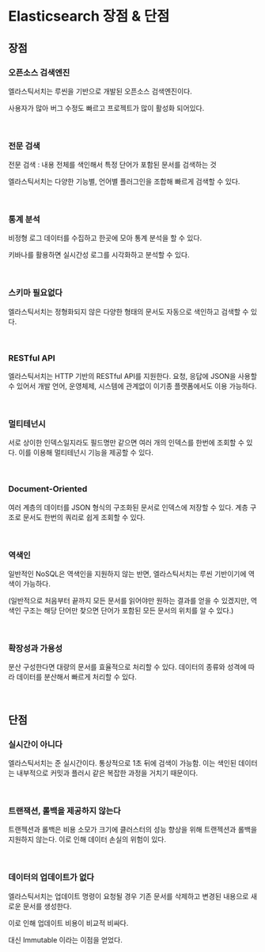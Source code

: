 
# Elasticsearch 장점 & 단점

## 장점

### 오픈소스 검색엔진

엘라스틱서치는 루씬을 기반으로 개발된 오픈소스 검색엔진이다.

사용자가 많아 버그 수정도 빠르고 프로젝트가 많이 활성화 되어있다.

&nbsp;

### 전문 검색

전문 검색 : 내용 전체를 색인해서 특정 단어가 포함된 문서를 검색하는 것

엘라스틱서치는 다양한 기능별, 언어별 플러그인을 조합해 빠르게 검색할 수 있다.

&nbsp;

### 통계 분석

비정형 로그 데이터를 수집하고 한곳에 모아 통계 분석을 할 수 있다.

키바나를 활용하면 실시간성 로그를 시각화하고 분석할 수 있다.

&nbsp;

### 스키마 필요없다

엘라스틱서치는 정형화되지 않은 다양한 형태의 문서도 자동으로 색인하고 검색할 수 있다.

&nbsp;

### RESTful API

엘라스틱서치는 HTTP 기반의 RESTful API를 지원한다. 요청, 응답에 JSON을 사용할 수 있어서 개발 언어, 운영체제, 시스템에 관계없이 이기종 플랫폼에서도 이용 가능하다.

&nbsp;

### 멀티테넌시

서로 상이한 인덱스일지라도 필드명만 같으면 여러 개의 인덱스를 한번에 조회할 수 있다. 이를 이용해 멀티테넌시 기능을 제공할 수 있다.

&nbsp;

### Document-Oriented

여러 계층의 데이터를 JSON 형식의 구조화된 문서로 인덱스에 저장할 수 있다. 계층 구조로 문서도 한번의 쿼리로 쉽게 조회할 수 있다.

&nbsp;

### 역색인

일반적인 NoSQL은 역색인을 지원하지 않는 반면, 엘라스틱서치는 루씬 기반이기에 역색이 가능하다.

(일반적으로 처음부터 끝까지 모든 문서를 읽어야만 원하는 결과를 얻을 수 있겠지만, 역색인 구조는 해당 단어만 찾으면 단어가 포함된 모든 문서의 위치를 알 수 있다.)

&nbsp;

### 확장성과 가용성

분산 구성한다면 대량의 문서를 효율적으로 처리할 수 있다. 데이터의 종류와 성격에 따라 데이터를 분산해서 빠르게 처리할 수 있다.

&nbsp;
&nbsp;
&nbsp;

## 단점

### 실시간이 아니다

엘라스틱서치는 준 실시간이다. 통상적으로 1초 뒤에 검색이 가능함. 이는 색인된 데이터는 내부적으로 커밋과 플러시 같은 복잡한 과정을 거치기 때문이다.

&nbsp;

### 트랜잭션, 롤백을 제공하지 않는다

트랜젝션과 롤백은 비용 소모가 크기에 클러스터의 성능 향상을 위해 트랜젝션과 롤백을 지원하지 않는다. 이로 인해 데이터 손실의 위험이 있다.

&nbsp;

### 데이터의 업데이트가 없다

엘라스틱서치는 업데이트 명령이 요청될 경우 기존 문서를 삭제하고 변경된 내용으로 새로운 문서를 생성한다.

이로 인해 업데이트 비용이 비교적 비싸다.

대신 Immutable 이라는 이점을 얻었다.
